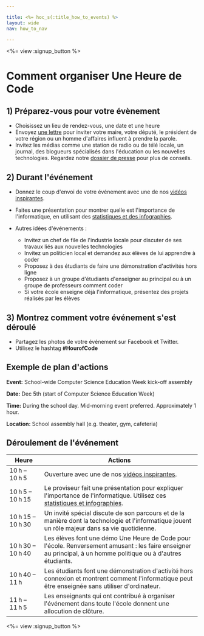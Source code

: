 ```yaml
---

title: <%= hoc_s(:title_how_to_events) %>
layout: wide
nav: how_to_nav

---
```


<%= view :signup_button %>

# Comment organiser Une Heure de Code

## 1) Préparez-vous pour votre évènement

  * Choisissez un lieu de rendez-vous, une date et une heure
  * Envoyez [une lettre](https://docs.google.com/a/code.org/document/d/1eP41sKW7y0qq_JvkRIgZK8dWYICaGRZ4CCDETXa78wY/edit) pour inviter votre maire, votre député, le président de votre région ou un homme d'affaires influent à prendre la parole.
  * Invitez les médias comme une station de radio ou de télé locale, un journal, des blogueurs spécialisés dans l'éducation ou les nouvelles technologies. Regardez notre [dossier de presse](<%= resolve_url('/promote/press-kit') %>) pour plus de conseils.

## 2) Durant l'événement

  * Donnez le coup d'envoi de votre événement avec une de nos [vidéos inspirantes](<%= resolve_url('/promote/resources#videos') %>).
  * Faites une présentation pour montrer quelle est l'importance de l'informatique, en utilisant des [statistiques et des infographies](<%= resolve_url('/promote/stats') %>).   
      
    
  * Autres idées d'événements : 
      * Invitez un chef de file de l'industrie locale pour discuter de ses travaux liés aux nouvelles technologies
      * Invitez un politicien local et demandez aux élèves de lui apprendre à coder
      * Proposez à des étudiants de faire une démonstration d'activités hors ligne
      * Proposez à un groupe d'étudiants d'enseigner au principal ou à un groupe de professeurs comment coder
      * Si votre école enseigne déjà l'informatique, présentez des projets réalisés par les élèves

## 3) Montrez comment votre événement s'est déroulé

  * Partagez les photos de votre événement sur Facebook et Twitter. 
  * Utilisez le hashtag **#HourofCode**

## Exemple de plan d'actions

**Event:** School-wide Computer Science Education Week kick-off assembly

**Date:** Dec 5th (start of Computer Science Education Week)

**Time:** During the school day. Mid-morning event preferred. Approximately 1 hour.

**Location:** School assembly hall (e.g. theater, gym, cafeteria)   
  


## Déroulement de l'événement

| Heure             | Actions                                                                                                                                                            |
| ----------------- | ------------------------------------------------------------------------------------------------------------------------------------------------------------------ |
| 10 h – 10 h 5     | Ouverture avec une de nos [vidéos inspirantes](<%= resolve_url('/promote/resources#videos') %>).                                                                     |
| 10 h 5 – 10 h 15  | Le proviseur fait une présentation pour expliquer l'importance de l'informatique. Utilisez ces [statistiques et infographies](<%= resolve_url('/promote/stats') %>). |
| 10 h 15 – 10 h 30 | Un invité spécial discute de son parcours et de la manière dont la technologie et l'informatique jouent un rôle majeur dans sa vie quotidienne.                    |
| 10 h 30 – 10 h 40 | Les élèves font une démo Une Heure de Code pour l'école. Renversement amusant : les faire enseigner au principal, à un homme politique ou à d'autres étudiants.    |
| 10 h 40 – 11 h    | Les étudiants font une démonstration d'activité hors connexion et montrent comment l'informatique peut être enseignée sans utiliser d'ordinateur.                  |
| 11 h – 11 h 5     | Les enseignants qui ont contribué à organiser l'événement dans toute l'école donnent une allocution de clôture.                                                    |

<%= view :signup_button %>